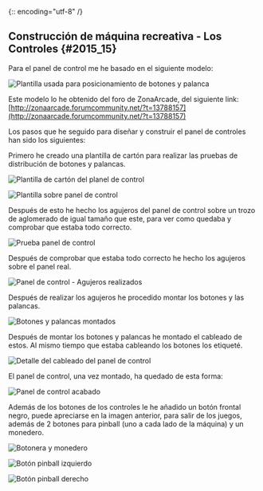{:: encoding="utf-8" /}
## Construcción de máquina recreativa - Los Controles {#2015_15}

Para el panel de control me he basado en el siguiente modelo:

![Plantilla usada para posicionamiento de botones y palanca](images/Controles_01.jpg "Plantilla usada para posicionamiento de botones y palanca")

Este modelo lo he obtenido del  foro de ZonaArcade, del siguiente link:
[http://zonaarcade.forumcommunity.net/?t=13788157](http://zonaarcade.forumcommunity.net/?t=13788157)

Los pasos que he seguido para diseñar y construir el panel de controles han sido los siguientes:

Primero he creado una plantilla de cartón para realizar las pruebas de distribución de botones y palancas.

![Plantilla de cartón del planel de control](images/Controles_02.jpg "Plantilla de cartón del planel de control")

![Plantilla sobre panel de control](images/Controles_03.jpg "Plantilla sobre panel de control")

Después de esto he hecho los agujeros del panel de control sobre un trozo de aglomerado de igual tamaño que este, para ver como quedaba y comprobar que estaba todo correcto.

![Prueba panel de control](images/Controles_04.jpg "Prueba panel de control")

Después de comprobar que estaba todo correcto he hecho los agujeros sobre el panel real.

![Panel de control - Agujeros realizados](images/Controles_05.jpg "Panel de control - Agujeros realizados")

Después de realizar los agujeros he procedido montar los botones y las palancas.

![Botones y palancas montados](images/Controles_06.jpg "Botones y palancas montados")

Después de montar los botones y palancas he montado el cableado de estos. Al mismo tiempo que estaba cableando los botones los etiqueté.

![Detalle del cableado del panel de control](images/Controles_07.jpg "Detalle del cableado del panel de control")

El panel de control, una vez montado, ha quedado de esta forma:

![Panel de control acabado](images/Controles_08.jpg "Panel de control acabado")

Además de los botones de los controles le he añadido un botón frontal negro, puede apreciarse en la imagen anterior, para salir de los juegos, además de 2 botones para pinball (uno a cada lado de la máquina) y un monedero.

![Botonera y monedero](images/Controles_09.jpg "Botonera y monedero")

![Botón pinball izquierdo](images/Controles_10.jpg "Botón pinball izquierdo")

![Botón pinball derecho](images/Controles_11.jpg "Botón pinball derecho")

